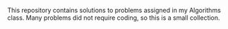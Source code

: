 This repository contains solutions to problems assigned in my Algorithms class. Many problems did not require coding, so this is a small collection.
